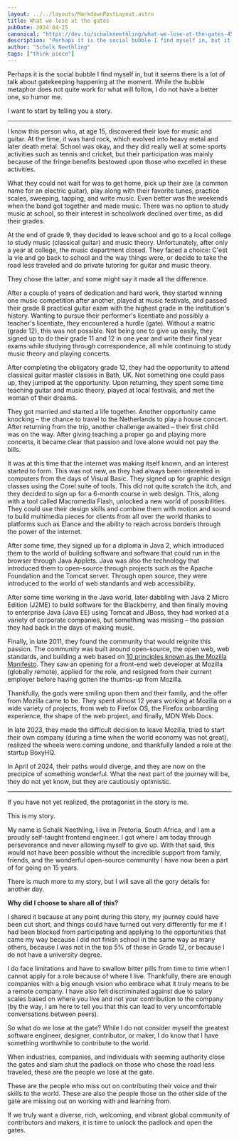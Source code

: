 ```yaml
---
layout: ../../layouts/MarkdownPostLayout.astro
title: What we lose at the gates
pubDate: 2024-04-25
canonical: "https://dev.to/schalkneethling/what-we-lose-at-the-gates-45df"
description: "Perhaps it is the social bubble I find myself in, but it seems there is a lot of talk about gatekeeping happening at the moment. While the bubble metaphor does not quite work for what will follow, I do not have a better one, so humor me."
author: "Schalk Neethling"
tags: ["think piece"]
---
```


Perhaps it is the social bubble I find myself in, but it seems there is a lot of talk about gatekeeping happening at the moment. While the bubble metaphor does not quite work for what will follow, I do not have a better one, so humor me.

I want to start by telling you a story.

---

I know this person who, at age 15, discovered their love for music and guitar. At the time, it was hard rock, which evolved into heavy metal and later death metal. School was okay, and they did really well at some sports activities such as tennis and cricket, but their participation was mainly because of the fringe benefits bestowed upon those who excelled in these activities.

What they could not wait for was to get home, pick up their axe (a common name for an electric guitar), play along with their favorite tunes, practice scales, sweeping, tapping, and write music. Even better was the weekends when the band got together and made music. There was no option to study music at school, so their interest in schoolwork declined over time, as did their grades.

At the end of grade 9, they decided to leave school and go to a local college to study music (classical guitar) and music theory. Unfortunately, after only a year at college, the music department closed. They faced a choice: C'est la vie and go back to school and the way things were, or decide to take the road less traveled and do private tutoring for guitar and music theory.

They chose the latter, and some might say it made all the difference.

After a couple of years of dedication and hard work, they started winning one music competition after another, played at music festivals, and passed their grade 8 practical guitar exam with the highest grade in the institution's history. Wanting to pursue their performer's licentiate and possibly a teacher's licentiate, they encountered a hurdle (gate). Without a matric (grade 12), this was not possible. Not being one to give up easily, they signed up to do their grade 11 and 12 in one year and write their final year exams while studying through correspondence, all while continuing to study music theory and playing concerts.

After completing the obligatory grade 12, they had the opportunity to attend classical guitar master classes in Bath, UK. Not something one could pass up, they jumped at the opportunity. Upon returning, they spent some time teaching guitar and music theory, played at local festivals, and met the woman of their dreams.

They got married and started a life together. Another opportunity came knocking – the chance to travel to the Netherlands to play a house concert. After returning from the trip, another challenge awaited – their first child was on the way. After giving teaching a proper go and playing more concerts, it became clear that passion and love alone would not pay the bills.

It was at this time that the internet was making itself known, and an interest started to form. This was not new, as they had always been interested in computers from the days of Visual Basic. They signed up for graphic design classes using the Corel suite of tools. This did not quite scratch the itch, and they decided to sign up for a 6-month course in web design. This, along with a tool called Macromedia Flash, unlocked a new world of possibilities. They could use their design skills and combine them with motion and sound to build multimedia pieces for clients from all over the world thanks to platforms such as Elance and the ability to reach across borders through the power of the internet.

After some time, they signed up for a diploma in Java 2, which introduced them to the world of building software and software that could run in the browser through Java Applets. Java was also the technology that introduced them to open-source through projects such as the Apache Foundation and the Tomcat server. Through open source, they were introduced to the world of web standards and web accessibility.

After some time working in the Java world, later dabbling with Java 2 Micro Edition (J2ME) to build software for the Blackberry, and then finally moving to enterprise Java (Java EE) using Tomcat and JBoss, they had worked at a variety of corporate companies, but something was missing – the passion they had back in the days of making music.

Finally, in late 2011, they found the community that would reignite this passion. The community was built around open-source, the open web, web standards, and building a web based on [10 principles known as the Mozilla Manifesto](https://www.mozilla.org/en-US/about/manifesto/). They saw an opening for a front-end web developer at Mozilla (globally remote), applied for the role, and resigned from their current employer before having gotten the thumbs-up from Mozilla.

Thankfully, the gods were smiling upon them and their family, and the offer from Mozilla came to be. They spent almost 12 years working at Mozilla on a wide variety of projects, from web to Firefox OS, the Firefox onboarding experience, the shape of the web project, and finally, MDN Web Docs.

In late 2023, they made the difficult decision to leave Mozilla, tried to start their own company (during a time when the world economy was not great), realized the wheels were coming undone, and thankfully landed a role at the startup BoxyHQ.

In April of 2024, their paths would diverge, and they are now on the precipice of something wonderful. What the next part of the journey will be, they do not yet know, but they are cautiously optimistic.

---

If you have not yet realized, the protagonist in the story is me.

This is my story.

My name is Schalk Neethling, I live in Pretoria, South Africa, and I am a proudly self-taught frontend engineer. I got where I am today through perseverance and never allowing myself to give up. With that said, this would not have been possible without the incredible support from family, friends, and the wonderful open-source community I have now been a part of for going on 15 years.

There is much more to my story, but I will save all the gory details for another day.

**Why did I choose to share all of this?**

I shared it because at any point during this story, my journey could have been cut short, and things could have turned out very differently for me if I had been blocked from participating and applying to the opportunities that came my way because I did not finish school in the same way as many others, because I was not in the top 5% of those in Grade 12, or because I do not have a university degree.

I do face limitations and have to swallow bitter pills from time to time when I cannot apply for a role because of where I live. Thankfully, there are enough companies with a big enough vision who embrace what it truly means to be a remote company. I have also felt discriminated against due to salary scales based on where you live and not your contribution to the company (by the way, I am here to tell you that this can lead to very uncomfortable conversations between peers).

So what do we lose at the gate? While I do not consider myself the greatest software engineer, designer, contributor, or maker, I do know that I have something worthwhile to contribute to the world.

When industries, companies, and individuals with seeming authority close the gates and slam shut the padlock on those who chose the road less traveled, these are the people we lose at the gate.

These are the people who miss out on contributing their voice and their skills to the world. These are also the people those on the other side of the gate are missing out on working with and learning from.

If we truly want a diverse, rich, welcoming, and vibrant global community of contributors and makers, it is time to unlock the padlock and open the gates.
